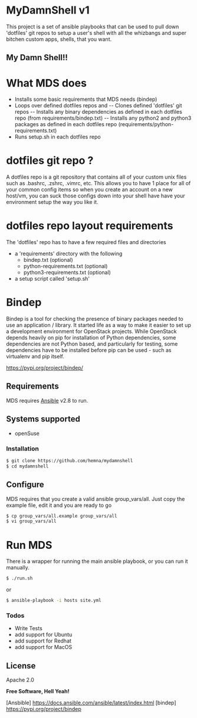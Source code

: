 # MyDamnShell v1
This project is a set of ansible playbooks that can be used
to pull down 'dotfiles' git repos to setup a user's shell with all
the whizbangs and super bitchen custom apps, shells, that you want.

## My Damn Shell!!



# What MDS does
- Installs some basic requirements that MDS needs (bindep)
- Loops over defined dotfiles repos and
-- Clones defined 'dotfiles' git repos
-- Installs any binary dependencies as defined in each dotfiles repo (from requirements/bindep.txt)
-- Installs any python2 and python3 packages as defined in each dotfiles repo (requirements/python-requirements.txt)
- Runs setup.sh in each dotfiles repo

# dotfiles git repo ?
A dotfiles repo is a git repository that contains all of your custom 
unix files such as .bashrc, .zshrc, .vimrc, etc.
This allows you to have 1 place for all of your common config items 
so when you create an account on a new host/vm, you can suck those
configs down into your shell have have your environment setup the
way you like it.

# dotfiles repo layout requirements
The 'dotfiles' repo has to have a few required files and directories
- a 'requirements' directory with the following
  - bindep.txt (optional)
  - python-requirements.txt (optional)
  - python3-requirements.txt (optional)
- a setup script called 'setup.sh'


# Bindep
Bindep is a tool for checking the presence of binary packages needed to use an application / library. It started life as a way to make it easier to set up a development environment for OpenStack projects. While OpenStack depends heavily on pip for installation of Python dependencies, some dependencies are not Python based, and particularly for testing, some dependencies have to be installed before pip can be used - such as virtualenv and pip itself.

https://pypi.org/project/bindep/


## Requirements

MDS requires [Ansible](https://docs.ansible.com/ansible/latest/index.html) v2.8 to run.


## Systems supported
- openSuse


### Installation


```sh
$ git clone https://github.com/hemna/mydamnshell
$ cd mydamnshell
```

## Configure

MDS requires that you create a valid ansible group_vars/all.
Just copy the example file, edit it and you are ready to go

```sh
$ cp group_vars/all.example group_vars/all
$ vi group_vars/all
```

# Run MDS
There is a wrapper for running the main ansible playbook, or you can run it
manually.

```sh
$ ./run.sh
```

or

```sh
$ ansible-playbook -i hosts site.yml
```


### Todos

 - Write Tests
 - add support for Ubuntu
 - add support for Redhat
 - add support for MacOS

License
----

Apache 2.0


**Free Software, Hell Yeah!**

[//]: # (These are reference links used in the body of this note and get stripped out when the markdown processor does its job. There is no need to format nicely because it shouldn't be seen. Thanks SO - http://stackoverflow.com/questions/4823468/store-comments-in-markdown-syntax)

   [Ansbible] <https://docs.ansible.com/ansible/latest/index.html>
   [bindep] <https://pypi.org/project/bindep>
